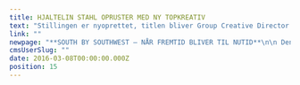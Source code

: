 ```yaml
---
title: HJALTELIN STAHL OPRUSTER MED NY TOPKREATIV
text: "Stillingen er nyoprettet, titlen bliver Group Creative Director og der er tale om en \"hjemvenden søn\" fra New York\n\n"
link: ""
newpage: "**SOUTH BY SOUTHWEST – NÅR FREMTID BLIVER TIL NUTID**\n\n Den bedste måde at forudsige fremtiden på er at skabe denselv. Derfor sendte vi i år en håndfuld medarbejdere af sted til den famøse tech-festival,South by Soutwest i Austin, Texas. Stedet, hvor fremtid bliver til nutid. Denårlige begivenhed med over 30.000 deltagere, og keynote speakers som BarackObama og J. J. Abrams, er en innovativ smeltedigel af robotter, droner,førerløse biler, 3D printere, branded content, social media, japanske startupsog virtual reality. \n\n Og netop virtual reality er en af de megatrends, vi med sikkerhedvil se mere til i fremtiden. For nu er teknikken endelig nået dertil, hvor durent faktisk tror på, at du befinder dig midt i det krigshærgede Syrien eller ien hæsblæsende rutsjebane med hovedet hængende nedad. Det er ikke altid ligekønt udadtil, men det virker overraskende godt! Ud over den virtuellevirkelighed fik vi også indblik i en anden trend. Nemlig de såkaldte wearables.For selvom modige projekter og produkter som Google Glass og Apple Watch ikkeblev den succes, man havde håbet på, så har de banet vejen for andrevirksomheder, der nu står klar i kulissen med deres bud på det næste nye. Ligefra Quell, som øjeblikkeligt fjerner kropssmerter, uden brug af medicin, til Thync,der påvirker hjernen til enten at udsende energi eller slappe af i løbet af fåsekunder. Jep, hjerne hacking er det nye. \n\n Og hvad har vi så lært efter fem dages hed, intensiv,inspiration i smeltediglen? Hvad er den røde tråd i det tekniske virvar? Svareter forholdsvist simpelt: Alt kan lade sig gøre med nutidens teknologi, så hvis vikan tænke det, kan vi lave det. Du tror måske, det er løgn, men vi lever nu ien tid, hvor man kan bestille stjerneskud on demand. Ja, du læste rigtigt. Vigentager derfor lige os selv: ALT kan lade sig gøre. Men maskineri er ingetinguden menneskelighed. Og det er her den gode, indsigtsfulde historie kommer indi billedet. For den er stadig det store tandhjul, der får maskineriet til atdreje rundt. Så måske skal vi fremover tage det bedste fra begge verdner og løseproblemer ved hjælp af teknik, og efterfølgende kommunikere teknikken ved hjælpaf den gode historie. Det vil fremtiden vise. \n\n Men uanset, hvad den byder på, så vi glæder os til at skabeden sammen med jer.\n\n "
cmsUserSlug: ""
date: 2016-03-08T00:00:00.000Z
position: 15
---
```


